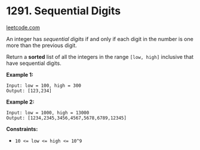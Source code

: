 # 1291. Sequential Digits
[leetcode.com](https://leetcode.com/problems/sequential-digits/)

An integer has _sequential digits_ if and only if each digit in the number is one more than the previous digit.

Return a **sorted** list of all the integers in the range `[low, high]` inclusive that have sequential digits.

**Example 1:**

```text
Input: low = 100, high = 300
Output: [123,234]
```

**Example 2:**

```text
Input: low = 1000, high = 13000
Output: [1234,2345,3456,4567,5678,6789,12345]
```

**Constraints:**

*   `10 <= low <= high <= 10^9`
